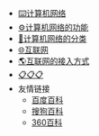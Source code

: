 <!-- docs/_sidebar.md -->

* [⌨️计算机网络](network/dy.md)
* [⚙️计算机网络的功能](network/gn.md)
  <!-- * [数据通信](network/gn/1.md)
  * [资源共享](network/gn/2.md)
  * [分布处理](network/gn/3.md) -->
* [📄计算机网络的分类](network/fl.md)
* [🌐互联网](internet/qy.md)
* [🌎互联网的接入方式](internet/jr.md)
* [📋📋📋](https://ks.wjx.top/vm/rXxdrOi.aspx#)
* 友情链接
  * [百度百科](https://baike.baidu.com/)
  * [搜狗百科](https://baike.sogou.com/)
  * [360百科](https://baike.so.com/)
<!-- <details>
   <summary>友情链接</summary>
    * [百度百科](https://baike.baidu.com/)
    * [搜狗百科](https://baike.sogou.com/)
    * [360百科](https://baike.so.com/)
</details> -->